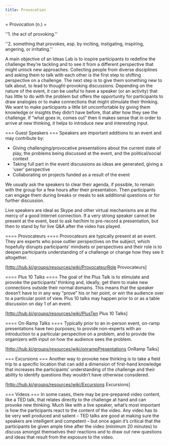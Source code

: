 ```yaml
---
title: Provocation
---
```

= Provocation (n.) =

''1. the act of provoking.''

''2. something that provokes, esp. by inciting, instigating, inspiring, angering, or irritating.''


A main objective of an Ideas Lab is to inspire participants to redefine the challenge they’re tackling and to see it from a different perspective that might unlock new approaches. Collecting people from diverse disciplines and asking them to talk with each other is the first step to shifting perspective on a challenge. The next step is to give them something new to talk about, to lead to thought-provoking discussions. Depending on the nature of the event, it can be useful to have a speaker (or an activity) that has little to do with the problem but offers the opportunity for participants to draw analogies or to make connections that might stimulate their thinking. We want to make participants a little bit uncomfortable by giving them knowledge or insights they didn’t have before, that alter how they see the challenge. If “what goes in, comes out” then it makes sense that in order to arrive at new thinking, it helps to introduce new and interesting input.



=== Guest Speakers ===
Speakers are important additions to an event and may contribute by:
 * Giving challenging/provocative presentations about the current state of play, the problems being discussed at the event, and the political/social context
 * Taking full part in the event discussions as ideas are generated, giving a ‘user’ perspective
 * Collaborating on projects funded as a result of the event

We usually ask the speakers to clear their agenda, if possible, to remain with the group for a few hours after their presentation. Then participants can engage them during breaks or meals to ask additional questions or for further discussion.

Live speakers are ideal as Skype and other virtual mechanisms are at the mercy of a good Internet connection. If a very strong speaker cannot be present at the event, best to ask her/him to pre-record a presentation, but then to stand by for live Q&A after the video has played.

==== Provocateurs ==== 
Provocateurs are typically present at an event. They are experts who pose outlier perspectives on the subject, which hopefully disrupts participants’ mindsets or perspectives and their role is to deepen participants understanding of a challenge or change how they see it altogether. 

[http://hub.ki/groups/resources/wiki/ProvocateurRole Provocateurs]

==== Plus 10 Talks ====
The goal of the Plus Talk is to stimulate and provoke the participants’ thinking and, ideally, get them to make new connections outside their normal domains. This means that the speaker doesn’t have to in any way “prove” his or her point, or win the audience over to a particular point of view. Plus 10 talks may happen prior to or as a table discussion on day 1 of an event.

 
[http://hub.ki/groups/resources/wiki/PlusTen Plus 10 Talks]

==== On-Ramp Talks ====
Typically prior to an in-person event, on-ramp presentations have two purposes; to provide non-experts with an introduction to a particular perspective on a problem, and to provide the organizers with input on how the audience sees the problem.

[http://hub.ki/groups/resources/wiki/onrampPresentations OnRamp Talks]

=== Excursions ===
Another way to provoke new thinking is to take a field trip to a specific location that can add a dimension of first-hand knowledge that increases the participants’ understanding of the challenge and their ability to identify questions they wouldn’t have otherwise considered. 

[http://hub.ki/groups/resources/wiki/Excursions Excursions]

=== Videos ===
In some cases, there may be pre-prepared video content, like a TED talk, that relates directly to the challenge at hand and can provoke new thinking. Much like with a live speaker, what’s most important is how the participants react to the content of the video. Any video has to be very well produced and salient – TED talks are good at making sure the speakers are intelligent and competent – but once again it’s critical that the participants be given ample time after the video (minimum 20 minutes) to discuss amongst themselves their reactions and to draw out new questions and ideas that result from the exposure to the video.